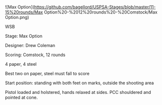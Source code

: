 ![Max Option](https://github.com/bagellord/USPSA-Stages/blob/master/11-15%20rounds/Max Option%20-%2012%20rounds%20-%20Comstock/Max Option.png)

WSB

Stage: Max Option

Designer: Drew Coleman

Scoring: Comstock, 12 rounds

4 paper, 4 steel

Best two on paper, steel must fall to score

Start position: standing with both feet on marks, outside the shooting area

Pistol loaded and holstered, hands relaxed at sides. PCC shouldered and pointed at cone.
